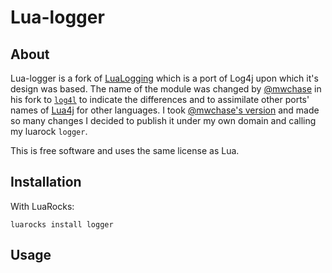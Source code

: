 # Lua-logger

## About

Lua-logger is a fork of [LuaLogging](http://neopallium.github.com/lualogging/) which is a port of Log4j upon which it's design was based. The name of the module was changed by [@mwchase](https://github.com/mwchase) in his fork to [`log4l`](https://github.com/mwchase/log4l) to indicate the differences and to assimilate other ports' names of [Lua4j](https://en.wikipedia.org/wiki/Log4j#Ports) for other languages.
I took [@mwchase's version](https://github.com/mwchase/log4l) and made so many changes I decided to publish it under my own domain and calling my luarock `logger`.

This is free software and uses the same license as Lua.

## Installation

With LuaRocks:

```
luarocks install logger
```

## Usage
